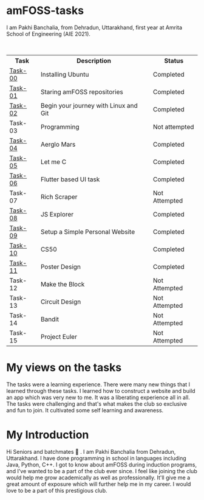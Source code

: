 # amFOSS-tasks
I am Pakhi Banchalia, from Dehradun, Uttarakhand, first year at Amrita School of Engineering (AIE 2021).

<br>

<table>
<tr>
<th>Task</th>
<th>Description</th>
<th>Status</th>
</tr>

<tr>
<td><a href="https://github.com/brr14/amFOSS-tasks/tree/master/task-00">Task-00</a></td>
<td>Installing Ubuntu</td>
<td>Completed </td>
</tr>

<tr>
<td><a href="https://github.com/brr14/amFOSS-tasks/tree/master/task-01">Task-01</a></td>
<td>Staring amFOSS repositories</td>
<td>Completed</td>
</tr>

<tr>
<td><a href="https://github.com/brr14/amFOSS-tasks/tree/master/task-02">Task-02</a></td>
<td>Begin your journey with Linux and Git</td>
<td>Completed</td>
</tr>

<tr>
<td>Task-03</td>
<td>Programming</td>
<td>Not attempted</td>
</tr>

<tr>
<td><a href="https://github.com/Pakhi07/amFOSS-tasks/tree/master/task-04">Task-04</a></td>
<td>Aerglo Mars</td>
<td>Completed</td>
</tr>

<tr>
<td><a href="https://github.com/Pakhi07/amFOSS-tasks/tree/master/task-05">Task-05</a></td>
<td>Let me C</td>
<td>Completed</td>
</tr>

<tr>
<td><a href="https://github.com/Pakhi07/amFOSS-tasks/tree/master/task-06">Task-06</a></td>
<td>Flutter based UI task</td>
<td>Completed</td>
</tr>

<tr>
<td>Task-07</td>
<td>Rich Scraper</td>
<td>Not Attempted</td>
</tr>

<tr>
<td><a href="https://github.com/Pakhi07/amFOSS-tasks/tree/master/task-08">Task-08</a></td>
<td>JS Explorer</td>
<td>Completed</td>
</tr>

<tr>
<td><a href="https://github.com/Pakhi07/amFOSS-tasks/tree/master/task-09">Task-09</a></td>
<td>Setup a Simple Personal Website</td>
<td>Completed</td>
</tr>

<tr>
<td><a href="https://github.com/Pakhi07/amFOSS-tasks/tree/master/task-10">Task-10</a></td>
<td>CS50</td>
<td>Completed</td>
</tr>

<tr>
<td><a href="https://github.com/Pakhi07/amFOSS-tasks/tree/master/task-11">Task-11</a></td>
<td>Poster Design</td>
<td>Completed</td>
</tr>

<tr>
<td>Task-12</td>
<td>Make the Block</td>
<td>Not Attempted</td>
</tr>

<tr>
<td>Task-13</td>
<td>Circuit Design</td>
<td>Not Attempted</td>
</tr>

<tr>
<td>Task-14</td>
<td>Bandit</td>
<td>Not Attempted</td>
</tr>

<tr>
<td>Task-15</td>
<td>Project Euler</td>
<td>Not Attempted</td>
</tr>

</table>

# My views on the tasks
The tasks were a learning experience. There were many new things that I learned through these tasks. I learned how to construct a website and build an app which was very new to me. It was a liberating experience all in all. The tasks were challenging and that's what makes the club so exclusive and fun to join. It cultivated some self learning and awareness.

# My Introduction
Hi Seniors and batchmates 👋 . I am Pakhi Banchalia from Dehradun, Uttarakhand. I have done programming in school in languages including Java, Python, C++. I got to know about amFOSS during induction programs, and I've wanted to be a part of the club ever since. I feel like joining the club would help me grow academically as well as professionally. It'll give me a great amount of exposure which will further help me in my career. I would love to be a part of this prestigious club.
